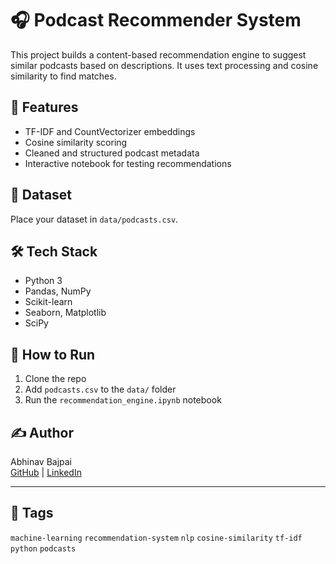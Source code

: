 # 🎧 Podcast Recommender System

This project builds a content-based recommendation engine to suggest similar podcasts based on descriptions. It uses text processing and cosine similarity to find matches.

## 🚀 Features

- TF-IDF and CountVectorizer embeddings
- Cosine similarity scoring
- Cleaned and structured podcast metadata
- Interactive notebook for testing recommendations

## 📁 Dataset

Place your dataset in `data/podcasts.csv`.

## 🛠️ Tech Stack

- Python 3
- Pandas, NumPy
- Scikit-learn
- Seaborn, Matplotlib
- SciPy

## 🧪 How to Run

1. Clone the repo  
2. Add `podcasts.csv` to the `data/` folder  
3. Run the `recommendation_engine.ipynb` notebook

## ✍️ Author

Abhinav Bajpai  
[GitHub](https://github.com/Abhinav-SU) | [LinkedIn](https://www.linkedin.com/in/abhinavbajpai0296)

---

## 🔖 Tags
`machine-learning` `recommendation-system` `nlp` `cosine-similarity` `tf-idf` `python` `podcasts`
